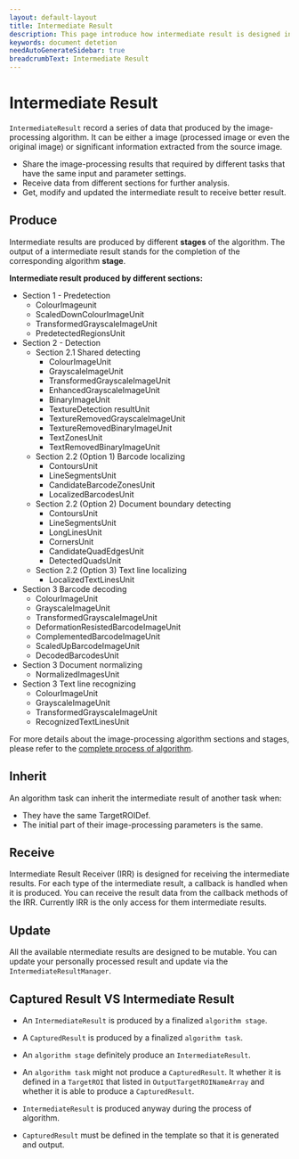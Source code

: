 ```yaml
---
layout: default-layout
title: Intermediate Result
description: This page introduce how intermediate result is designed in Dynamsoft Capture Vision.
keywords: document detetion
needAutoGenerateSidebar: true
breadcrumbText: Intermediate Result
---
```


# Intermediate Result

`IntermediateResult` record a series of data that produced by the image-processing algorithm. It can be either a image (processed image or even the original image) or significant information extracted from the source image.

* Share the image-processing results that required by different tasks that have the same input and parameter settings.
* Receive data from different sections for further analysis.
* Get, modify and updated the intermediate result to receive better result.

## Produce

Intermediate results are produced by different **stages** of the algorithm. The output of a intermediate result stands for the completion of the corresponding algorithm **stage**.

**Intermediate result produced by different sections:**

* Section 1 - Predetection
  * ColourImageunit
  * ScaledDownColourImageUnit
  * TransformedGrayscaleImageUnit
  * PredetectedRegionsUnit
* Section 2 - Detection
  * Section 2.1 Shared detecting
    * ColourImageUnit
    * GrayscaleImageUnit
    * TransformedGrayscaleImageUnit
    * EnhancedGrayscaleImageUnit
    * BinaryImageUnit
    * TextureDetection resultUnit
    * TextureRemovedGrayscaleImageUnit
    * TextureRemovedBinaryImageUnit
    * TextZonesUnit
    * TextRemovedBinaryImageUnit
  * Section 2.2 (Option 1) Barcode localizing
    * ContoursUnit
    * LineSegmentsUnit
    * CandidateBarcodeZonesUnit
    * LocalizedBarcodesUnit
  * Section 2.2 (Option 2) Document boundary detecting
    * ContoursUnit
    * LineSegmentsUnit
    * LongLinesUnit
    * CornersUnit
    * CandidateQuadEdgesUnit
    * DetectedQuadsUnit
  * Section 2.2 (Option 3) Text line localizing
    * LocalizedTextLinesUnit
* Section 3 Barcode decoding
  * ColourImageUnit
  * GrayscaleImageUnit
  * TransformedGrayscaleImageUnit
  * DeformationResistedBarcodeImageUnit
  * ComplementedBarcodeImageUnit
  * ScaledUpBarcodeImageUnit
  * DecodedBarcodesUnit
* Section 3 Document normalizing
  * NormalizedImagesUnit
* Section 3 Text line recognizing
  * ColourImageUnit
  * GrayscaleImageUnit
  * TransformedGrayscaleImageUnit
  * RecognizedTextLinesUnit

For more details about the image-processing algorithm sections and stages, please refer to the [complete process of algorithm](image-process/index.md).

## Inherit

An algorithm task can inherit the intermediate result of another task when:

* They have the same TargetROIDef.
* The initial part of their image-processing parameters is the same.

## Receive

Intermediate Result Receiver (IRR) is designed for receiving the intermediate results. For each type of the intermediate result, a callback is handled when it is produced. You can receive the result data from the callback methods of the IRR. Currently IRR is the only access for them intermediate results.

## Update

All the available ntermediate results are designed to be mutable. You can update your personally processed result and update via the `IntermediateResultManager`.

## Captured Result VS Intermediate Result

* An `IntermediateResult` is produced by a finalized `algorithm stage`.
* A `CapturedResult` is produced by a finalized `algorithm task`.

* An `algorithm stage` definitely produce an `IntermediateResult`.
* An `algorithm task` might not produce a `CapturedResult`. It whether it is defined in a `TargetROI` that listed in `OutputTargetROINameArray` and whether it is able to produce a `CapturedResult`.

* `IntermediateResult` is produced anyway during the process of algorithm.
* `CapturedResult` must be defined in the template so that it is generated and output.
